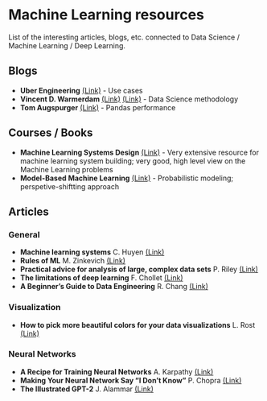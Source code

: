 # Machine Learning resources

List of the interesting articles, blogs, etc. connected to Data Science / Machine Learning / Deep Learning.

## Blogs

* **Uber Engineering** [(Link)](https://eng.uber.com) - Use cases
* **Vincent D. Warmerdam** [(Link)](https://koaning.io) [(Link)](https://www.youtube.com/results?search_query=Vincent+D.+Warmerdam) - Data Science methodology
* **Tom Augspurger** [(Link)](https://tomaugspurger.github.io) - Pandas performance

## Courses / Books

* **Machine Learning Systems Design** [(Link)](https://stanford-cs329s.github.io/syllabus.html) - Very extensive resource for machine learning system building; very good, high level view on the Machine Learning problems
* **Model-Based Machine Learning** [(Link)](https://www.mbmlbook.com) - Probabilistic modeling; perspetive-shiftting approach

## Articles

### General

* **Machine learning systems** C. Huyen [(Link)](https://huyenchip.com/machine-learning-systems-design/toc.html)
* **Rules of ML** M. Zinkevich [(Link)](http://martin.zinkevich.org/rules_of_ml/rules_of_ml.pdf)
* **Practical advice for analysis of large, complex data sets** P. Riley [(Link)](https://www.unofficialgoogledatascience.com/2016/10/practical-advice-for-analysis-of-large.html)
* **The limitations of deep learning** F. Chollet [(Link)](https://blog.keras.io/the-limitations-of-deep-learning.html)
* **A Beginner’s Guide to Data Engineering** R. Chang [(Link)](https://medium.com/@rchang/a-beginners-guide-to-data-engineering-part-i-4227c5c457d7)

### Visualization

* **How to pick more beautiful colors for your data visualizations** L. Rost [(Link)](https://blog.datawrapper.de/beautifulcolors/)

### Neural Networks

* **A Recipe for Training Neural Networks** A. Karpathy [(Link)](http://karpathy.github.io/2019/04/25/recipe/)
* **Making Your Neural Network Say “I Don’t Know”** P. Chopra [(Link)](https://towardsdatascience.com/making-your-neural-network-say-i-dont-know-bayesian-nns-using-pyro-and-pytorch-b1c24e6ab8cd)
* **The Illustrated GPT-2** J. Alammar [(Link)](http://jalammar.github.io/illustrated-gpt2/)
